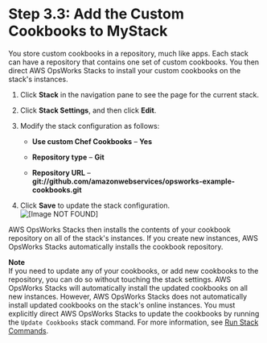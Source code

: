 # Step 3\.3: Add the Custom Cookbooks to MyStack<a name="gettingstarted-db-cookbooks"></a>

You store custom cookbooks in a repository, much like apps\. Each stack can have a repository that contains one set of custom cookbooks\. You then direct AWS OpsWorks Stacks to install your custom cookbooks on the stack's instances\.

1. Click **Stack** in the navigation pane to see the page for the current stack\.

1. Click **Stack Settings**, and then click **Edit**\. 

1. Modify the stack configuration as follows:

   + **Use custom Chef Cookbooks** – **Yes**

   + **Repository type** – **Git**

   + **Repository URL** – **git://github\.com/amazonwebservices/opsworks\-example\-cookbooks\.git**

1. Click **Save** to update the stack configuration\.  
![\[Image NOT FOUND\]](http://docs.aws.amazon.com/opsworks/latest/userguide/images/gsb6.png)

AWS OpsWorks Stacks then installs the contents of your cookbook repository on all of the stack's instances\. If you create new instances, AWS OpsWorks Stacks automatically installs the cookbook repository\.

**Note**  
If you need to update any of your cookbooks, or add new cookbooks to the repository, you can do so without touching the stack settings\. AWS OpsWorks Stacks will automatically install the updated cookbooks on all new instances\. However, AWS OpsWorks Stacks does not automatically install updated cookbooks on the stack's online instances\. You must explicitly direct AWS OpsWorks Stacks to update the cookbooks by running the `Update Cookbooks` stack command\. For more information, see [Run Stack Commands](workingstacks-commands.md)\.